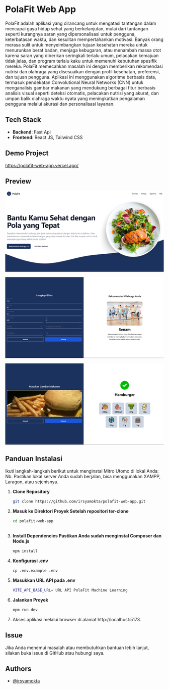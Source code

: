 # PolaFit Web App

PolaFit adalah aplikasi yang dirancang untuk mengatasi tantangan dalam mencapai gaya hidup sehat yang berkelanjutan, mulai dari tantangan seperti kurangnya saran yang dipersonalisasi untuk pengguna, keterbatasan waktu, dan kesulitan mempertahankan motivasi. Banyak orang merasa sulit untuk menyeimbangkan tujuan kesehatan mereka untuk menurunkan berat badan, menjaga kebugaran, atau menambah massa otot karena saran yang diberikan seringkali terlalu umum, pelacakan kemajuan tidak jelas, dan program terlalu kaku untuk memenuhi kebutuhan spesifik mereka. PolaFit memecahkan masalah ini dengan memberikan rekomendasi nutrisi dan olahraga yang disesuaikan dengan profil kesehatan, preferensi, dan tujuan pengguna. Aplikasi ini menggunakan algoritme berbasis data, termasuk pendekatan Convolutional Neural Networks (CNN) untuk menganalisis gambar makanan yang mendukung berbagai fitur berbasis analisis visual seperti deteksi otomatis, pelacakan nutrisi yang akurat, dan umpan balik olahraga waktu nyata yang meningkatkan pengalaman pengguna melalui akurasi dan personalisasi layanan.

## Tech Stack

- **Backend**: Fast Api
- **Frontend**: React JS, Tailwind CSS

## Demo Project

https://polafit-web-app.vercel.app/

## Preview

![App Screenshot](https://github.com/irsyamokta/assets/blob/7196773eff6c4c3b78b85839dee1096951b1f7d5/polafit/1.png)

![App Screenshot](https://github.com/irsyamokta/assets/blob/7196773eff6c4c3b78b85839dee1096951b1f7d5/polafit/2.png)

![App Screenshot](https://github.com/irsyamokta/assets/blob/7196773eff6c4c3b78b85839dee1096951b1f7d5/polafit/3.png)


## Panduan Instalasi
Ikuti langkah-langkah berikut untuk menginstal Mitro Utomo di lokal Anda:
<br>Nb. Pastikan lokal server Anda sudah berjalan, bisa menggunakan XAMPP, Laragon, atau sejenisnya.

1. **Clone Repository**
   ```bash
   git clone https://github.com/irsyamokta/polafit-web-app.git
   
2. **Masuk ke Direktori Proyek Setelah repositori ter-clone**
   ```bash
   cd polafit-web-app
    
3. **Install Dependencies Pastikan Anda sudah menginstal Composer dan Node.js**
   ```bash
   npm install
   
4. **Konfigurasi .env**
   ```bash
   cp .env.example .env
   
5. **Masukkan URL API pada .env**
   ```bash
   VITE_API_BASE_URL= URL API PolaFit Machine Learning
   
6. **Jalankan Proyek**
   ```bash
   npm run dev

7. Akses aplikasi melalui browser di alamat http://localhost:5173.

## Issue
Jika Anda menemui masalah atau membutuhkan bantuan lebih lanjut, silakan buka issue di GitHub atau hubungi saya.

## Authors

- [@irsyamokta](https://github.com/irsyamokta)
